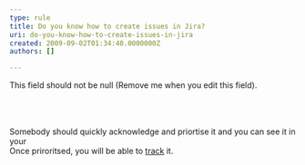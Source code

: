```yaml
---
type: rule
title: Do you know how to create issues in Jira?
uri: do-you-know-how-to-create-issues-in-jira
created: 2009-09-02T01:34:40.0000000Z
authors: []

---
```




<span class='intro'> This field should not be null (Remove me when you edit this field). </span>


  <img alt="" src="/Standards/Management/rulesforbetterjira/PublishingImages/Create%20Issue1.png" /> <br>
<br>
<br>
<img alt="" src="/Standards/Management/rulesforbetterjira/PublishingImages/CreateIssue2.png" /><br>
<br>
Somebody should quickly acknowledge and priortise it and you can see it in your&#160;<br>
Once priroritsed, you will be able to <a shape="rect" href="/Standards/Management/rulesforbetterjira/Pages/TrackingRequests.aspx">track</a> it. 



